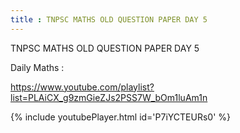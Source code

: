 ```yaml
---
title : TNPSC MATHS OLD QUESTION PAPER DAY 5
---
```


TNPSC MATHS OLD QUESTION PAPER DAY 5

Daily Maths :

https://www.youtube.com/playlist?list=PLAiCX_g9zmGieZJs2PSS7W_bOm1luAm1n



{% include youtubePlayer.html id='P7iYCTEURs0' %}
